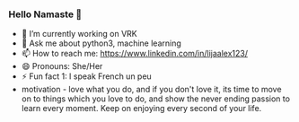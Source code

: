 ### Hello Namaste 👋

<!--
**LijaAlex12/LijaAlex12** is a ✨ _special_ ✨ repository because its `README.md` (this file) appears on your GitHub profile.

Here are some ideas to get you started:
-->

- 🔭 I’m currently working on VRK
- 💬 Ask me about python3, machine learning
- 📫 How to reach me: https://www.linkedin.com/in/lijaalex123/
- 😄 Pronouns: She/Her
- ⚡ Fun fact 1: I speak French un peu
- motivation - love what you do, and if you don't love it, its time to move on to things which you love to do, and show the never ending passion to learn every moment. Keep on enjoying every second of your life.

